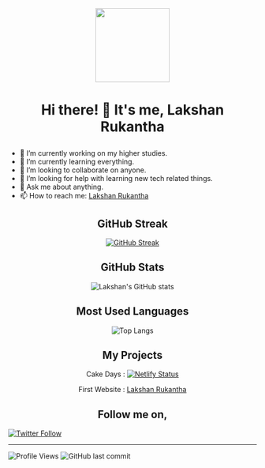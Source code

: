 <div align="center">

<img align="center" style="height:150px" src="https://res.cloudinary.com/ddnv9dswe/image/upload/v1635613646/20211030_223511_aaj48q.png">

</div>

# <p align="center">Hi there! 👋 It's me, Lakshan Rukantha</p>

- 🔭 I’m currently working on my higher studies.
- 🌱 I’m currently learning everything.
- 👯 I’m looking to collaborate on anyone.
- 🤔 I’m looking for help with learning new tech related things.
- 💬 Ask me about anything.
- 📫 How to reach me: [Lakshan Rukantha](https://t.me/lakshanrukantha)
<!-- - 😄 Pronouns: ...
- ⚡ Fun fact: ... -->

<h2 align="center">GitHub Streak</h2>

<div align="center">

[![GitHub Streak](http://github-readme-streak-stats.herokuapp.com?user=lakshanrukantha&theme=chartreuse-dark&hide_border=true&date_format=M%20j%5B%2C%20Y%5D)](https://git.io/streak-stats)

</div>

<h2 align="center">GitHub Stats</h2>

<div align="center">

![Lakshan's GitHub stats](https://github-readme-stats.vercel.app/api?username=lakshanrukantha&theme=chartreuse-dark&hide_border=true&show_icons=true)

</div>

<h2 align="center">Most Used Languages</h2>

<div align="center">

![Top Langs](https://github-readme-stats.vercel.app/api/top-langs/?username=lakshanrukantha&layout=compact&hide_border=true&theme=chartreuse-dark)

</div>
<h2 align="center">My Projects</h2>

<div align="center">

Cake Days : [![Netlify Status](https://api.netlify.com/api/v1/badges/fb094c4d-9bff-4e97-8a21-7e31e1d6b053/deploy-status)](https://app.netlify.com/sites/cakedaysnsbm/deploys)
  
First Website : [Lakshan Rukantha](https://lakshan-online.web.app)

</div>

<h2 align="center">Follow me on,</h2>

<a href="https://twitter.com/LakshanRukantha">

![Twitter Follow](https://img.shields.io/twitter/follow/lakshanrukantha?color=1DA1F2&logo=twitter&logoColor=1DA1F2&style=for-the-badge)

</a>
<hr/>

![Profile Views](https://komarev.com/ghpvc/?username=lakshanrukantha&color=68d372&style=for-the-badge)
![GitHub last commit](https://img.shields.io/github/last-commit/lakshanrukantha/LakshanRukantha)
